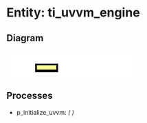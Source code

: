 # Entity: ti_uvvm_engine
## Diagram
![Diagram](ti_uvvm_engine.svg "Diagram")
## Processes
- p_initialize_uvvm: _(  )_

